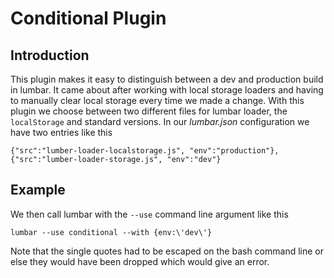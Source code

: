 # Conditional Plugin #

## Introduction ##

This plugin makes it easy to distinguish between a dev and production build in lumbar. It came about after working with local storage loaders and having to manually clear local storage every time we
made a change. With this plugin we choose between two different files for lumbar loader, the `localStorage` and standard versions. In our *lumbar.json* configuration we have two entries like this

    {"src":"lumber-loader-localstorage.js", "env":"production"},
    {"src":"lumber-loader-storage.js", "env":"dev"}

## Example ##

We then call lumbar with the `--use` command line argument like this

    lumbar --use conditional --with {env:\'dev\'}

Note that the single quotes had to be escaped on the bash command line or else they would have been dropped which would give an error.
